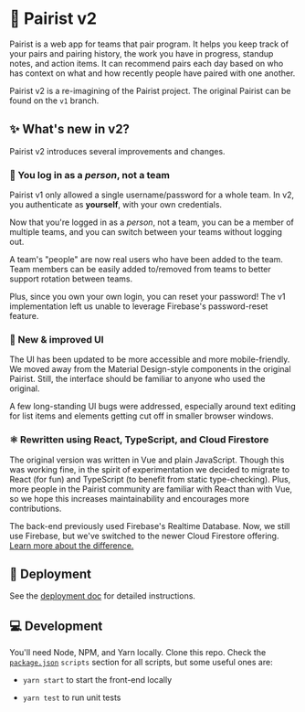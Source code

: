 # 👥 Pairist v2

Pairist is a web app for teams that pair program. It helps you keep track of your pairs and pairing history, the work you have in progress, standup notes, and action items. It can recommend pairs each day based on who has context on what and how recently people have paired with one another.

Pairist v2 is a re-imagining of the Pairist project. The original Pairist can be found on the `v1` branch.

## ✨ What's new in v2?

Pairist v2 introduces several improvements and changes.

### 🔐 You log in as a _person_, not a team

Pairist v1 only allowed a single username/password for a whole team. In v2, you authenticate as **yourself**, with your own credentials.

Now that you're logged in as a _person_, not a team, you can be a member of multiple teams, and you can switch between your teams without logging out.

A team's "people" are now real users who have been added to the team. Team members can be easily added to/removed from teams to better support rotation between teams.

Plus, since you own your own login, you can reset your password! The v1 implementation left us unable to leverage Firebase's password-reset feature.

### 🎨 New & improved UI

The UI has been updated to be more accessible and more mobile-friendly. We moved away from the Material Design-style components in the original Pairist. Still, the interface should be familiar to anyone who used the original.

A few long-standing UI bugs were addressed, especially around text editing for list items and elements getting cut off in smaller browser windows.

### ⚛️ Rewritten using React, TypeScript, and Cloud Firestore

The original version was written in Vue and plain JavaScript. Though this was working fine, in the spirit of experimentation we decided to migrate to React (for fun) and TypeScript (to benefit from static type-checking). Plus, more people in the Pairist community are familiar with React than with Vue, so we hope this increases maintainability and encourages more contributions.

The back-end previously used Firebase's Realtime Database. Now, we still use Firebase, but we've switched to the newer Cloud Firestore offering. [Learn more about the difference.](https://firebase.google.com/docs/database/rtdb-vs-firestore)

## 🚀 Deployment

See the [deployment doc](docs/deployment.md) for detailed instructions.

## 💻 Development

You'll need Node, NPM, and Yarn locally. Clone this repo. Check the [`package.json`](package.json) `scripts` section for all scripts, but some useful ones are:

- `yarn start` to start the front-end locally

- `yarn test` to run unit tests
